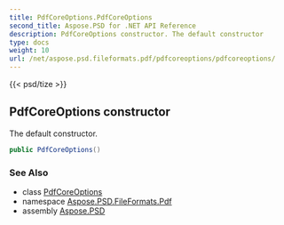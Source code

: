 ```yaml
---
title: PdfCoreOptions.PdfCoreOptions
second_title: Aspose.PSD for .NET API Reference
description: PdfCoreOptions constructor. The default constructor
type: docs
weight: 10
url: /net/aspose.psd.fileformats.pdf/pdfcoreoptions/pdfcoreoptions/
---
```

{{< psd/tize >}}
## PdfCoreOptions constructor

The default constructor.

```csharp
public PdfCoreOptions()
```

### See Also

* class [PdfCoreOptions](../)
* namespace [Aspose.PSD.FileFormats.Pdf](../../pdfcoreoptions/)
* assembly [Aspose.PSD](../../../)


